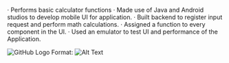 ·	Performs basic calculator functions
·	Made use of Java and Android studios to develop mobile UI for application.
·	Built backend to register input request and perform math calculations.
·	Assigned a function to every component in the UI.
·	Used an emulator to test UI and performance of the Application.

![GitHub Logo](https://www.linkedin.com/in/chijioke-ezeani/detail/overlay-view/urn:li:fsd_profileTreasuryMedia:(ACoAACu7sk4BkR0moggelimyU5qUpaQKXtSgezg,1587165990110)/?lipi=urn%3Ali%3Apage%3Ad_flagship3_profile_view_base%3B%2B04fcMIRRX6QHtKbhSr0fw%3D%3D&licu=urn%3Ali%3Acontrol%3Ad_flagship3_profile_view_base-featured_item_detail_view)
Format: ![Alt Text](url)
